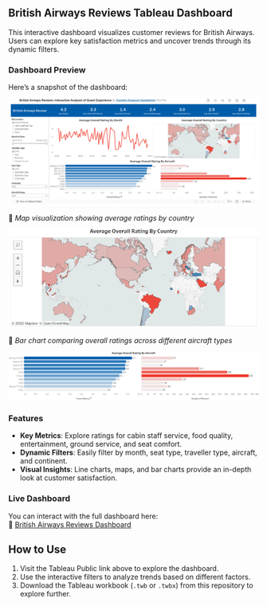## **British Airways Reviews Tableau Dashboard**

This interactive dashboard visualizes customer reviews for British Airways. Users can explore key satisfaction metrics and uncover trends through its dynamic filters.

### **Dashboard Preview**
Here’s a snapshot of the dashboard:  

![Dashboard Overview](dashboard_images/dashboard_overview.png) 

📌 *Map visualization showing average ratings by country*  
<p align="center">
  <img src="https://github.com/Suwethaig/Projects/blob/main/british_airways_reviews_dashboard/dashboard_images/ratings_by_country.png" />
</p>

📌 *Bar chart comparing overall ratings across different aircraft types*
<p align="center">
  <img src="https://github.com/Suwethaig/Projects/blob/main/british_airways_reviews_dashboard/dashboard_images/ratings_by_aircraft.png" />
</p>

### **Features**
- **Key Metrics**: Explore ratings for cabin staff service, food quality, entertainment, ground service, and seat comfort.
- **Dynamic Filters**: Easily filter by month, seat type, traveller type, aircraft, and continent.
- **Visual Insights**: Line charts, maps, and bar charts provide an in-depth look at customer satisfaction.

### **Live Dashboard**
You can interact with the full dashboard here:  
🔗 [British Airways Reviews Dashboard](https://public.tableau.com/views/BritishAirwaysReview_17202186412550/Dashboard)

## **How to Use**
1. Visit the Tableau Public link above to explore the dashboard.
2. Use the interactive filters to analyze trends based on different factors.
3. Download the Tableau workbook (`.twb` or `.twbx`) from this repository to explore further.

